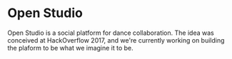 # Open Studio

Open Studio is a social platform for dance collaboration. 
The idea was conceived at HackOverflow 2017, and we're currently working on building the plaform to be what we imagine it to be.
